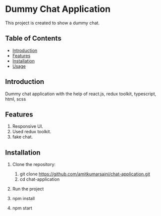# Dummy Chat Application

This project is created to show a dummy chat.

## Table of Contents

- [Introduction](#introduction)
- [Features](#features)
- [Installation](#installation)
- [Usage](#usage)

## Introduction

Dummy chat application with the help of react.js, redux toolkit, typescript, html, scss

## Features

1. Responsive UI.
2. Used redux toolkit.
3. fake chat.

## Installation
1. Clone the repository:
   1. git clone https://github.com/amitkumarsaini/chat-application.git
   2. cd chat-application

3. Run the project
 1. npm install
 2. npm start
